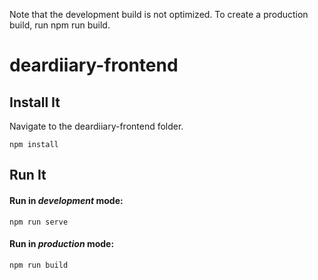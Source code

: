  Note that the development build is not optimized.
  To create a production build, run npm run build.
# deardiiary-frontend

## Install It
Navigate to the deardiiary-frontend folder.
```
npm install
```

## Run It
#### Run in *development* mode:

```
npm run serve
```

#### Run in *production* mode:

```
npm run build
```